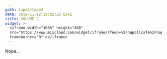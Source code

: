 ```yaml
---
path: tape2/tape2
date: 2019-11-12T19:02:22.824Z
title: VOLUME 2
widget: >-
  <iframe width="100%" height="400"
  src="https://www.mixcloud.com/widget/iframe/?feed=%2Fnapolicafe%2Fnapoli-caf%C3%A8-vol-2%2F"
  frameborder="0" ></iframe>
---
```

Nope...
